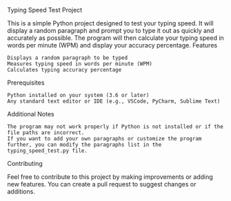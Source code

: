 Typing Speed Test Project

This is a simple Python project designed to test your typing speed. It will display a random paragraph and prompt you to type it out as quickly and accurately as possible. The program will then calculate your typing speed in words per minute (WPM) and display your accuracy percentage.
Features

    Displays a random paragraph to be typed
    Measures typing speed in words per minute (WPM)
    Calculates typing accuracy percentage

Prerequisites

    Python installed on your system (3.6 or later)
    Any standard text editor or IDE (e.g., VSCode, PyCharm, Sublime Text)


  Additional Notes

    The program may not work properly if Python is not installed or if the file paths are incorrect.
    If you want to add your own paragraphs or customize the program further, you can modify the paragraphs list in the typing_speed_test.py file.

Contributing

Feel free to contribute to this project by making improvements or adding new features. You can create a pull request to suggest changes or additions.
